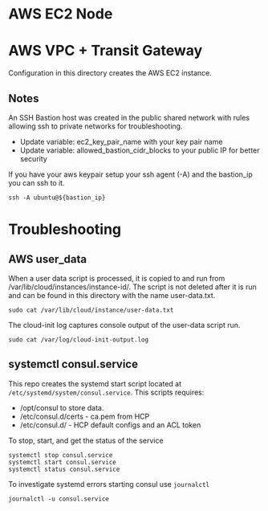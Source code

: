# AWS EC2 Node

# AWS VPC + Transit Gateway

Configuration in this directory creates the AWS EC2 instance.

## Notes
An SSH Bastion host was created in the public shared network with rules allowing ssh to private networks for troubleshooting.
* Update variable: ec2_key_pair_name with your key pair name
* Update variable: allowed_bastion_cidr_blocks to your public IP for better security

If you have your aws keypair setup your ssh agent (-A) and the bastion_ip you can ssh to it.
```
ssh -A ubuntu@${bastion_ip}
```

# Troubleshooting

## AWS user_data
When a user data script is processed, it is copied to and run from /var/lib/cloud/instances/instance-id/. The script is not deleted after it is run and can be found in this directory with the name user-data.txt.  
```
sudo cat /var/lib/cloud/instance/user-data.txt
```
The cloud-init log captures console output of the user-data script run.
```
sudo cat /var/log/cloud-init-output.log
```

## systemctl consul.service
This repo creates the systemd start script located at `/etc/systemd/system/consul.service`.  This scripts requires:
*  /opt/consul to store data.
*  /etc/consul.d/certs - ca.pem from HCP
*  /etc/consul.d/ - HCP default configs and an ACL token

To stop, start, and get the status of the service
```
systemctl stop consul.service
systemctl start consul.service
systemctl status consul.service
```

To investigate systemd errors starting consul use `journalctl`
```
journalctl -u consul.service
```
